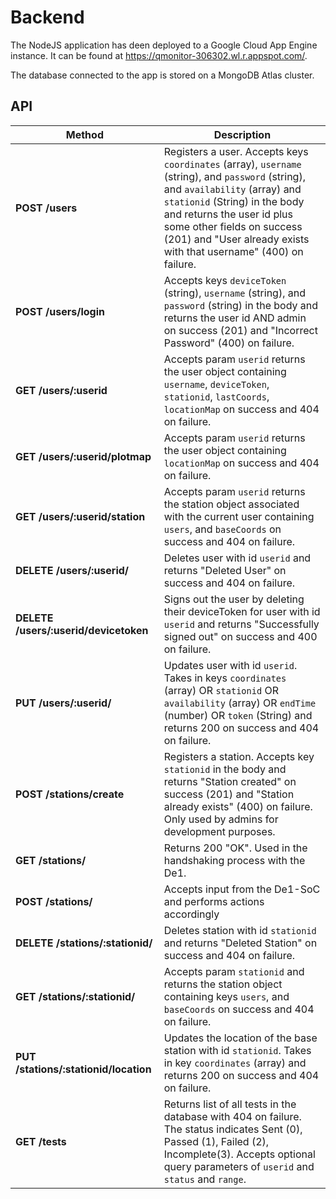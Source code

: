 # Backend

The NodeJS application has deen deployed to a Google Cloud App Engine instance. It can be found at https://qmonitor-306302.wl.r.appspot.com/.

The database connected to the app is stored on a MongoDB Atlas cluster.


## API
| Method | Description |
| ------ | ----------- |
| **POST /users** | Registers a user. Accepts keys `coordinates` (array), `username` (string), and `password` (string), and `availability` (array) and `stationid` (String) in the body and returns the user id plus some other fields on success (201) and "User already exists with that username" (400) on failure.|
| **POST /users/login** | Accepts keys `deviceToken` (string), `username` (string), and `password` (string) in the body and returns the user id AND admin on success (201) and "Incorrect Password" (400) on failure.|
| **GET /users/:userid** | Accepts param `userid` returns the user object containing `username`, `deviceToken`, `stationid`, `lastCoords`, `locationMap` on success and 404 on failure.|
| **GET /users/:userid/plotmap** | Accepts param `userid` returns the user object containing `locationMap` on success and 404 on failure.|
| **GET /users/:userid/station** | Accepts param `userid` returns the station object associated with the current user containing `users`, and `baseCoords` on success and 404 on failure.|
| **DELETE /users/:userid/** | Deletes user with id `userid` and returns "Deleted User" on success and 404 on failure. |
| **DELETE /users/:userid/devicetoken** | Signs out the user by deleting their deviceToken for user with id `userid` and returns "Successfully signed out" on success and 400 on failure. |
| **PUT /users/:userid/** | Updates user with id `userid`. Takes in keys `coordinates` (array) OR `stationid` OR `availability` (array) OR `endTime` (number) OR `token` (String) and returns 200 on success and 404 on failure.|
| **POST /stations/create** | Registers a station. Accepts key `stationid` in the body and returns "Station created" on success (201) and "Station already exists" (400) on failure. Only used by admins for development purposes.|
| **GET /stations/** | Returns 200 "OK". Used in the handshaking process with the De1. |
| **POST /stations/** | Accepts input from the De1-SoC and performs actions accordingly |
| **DELETE /stations/:stationid/** | Deletes station with id `stationid` and returns "Deleted Station" on success and 404 on failure. |
| **GET /stations/:stationid/** | Accepts param `stationid` and returns the station object containing keys `users`, and `baseCoords` on success and 404 on failure.|
| **PUT /stations/:stationid/location** | Updates the location of the base station with id `stationid`. Takes in key `coordinates` (array) and returns 200 on success and 404 on failure.|
| **GET /tests** | Returns list of all tests in the database with 404 on failure. The status indicates Sent (0), Passed (1), Failed (2), Incomplete(3). Accepts optional query parameters of `userid` and `status` and `range`. |
